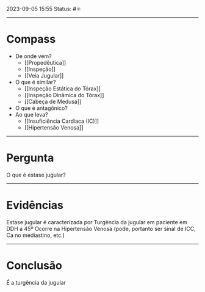 2023-09-05 15:55
Status: #⚛ 

---
# Compass
- De onde vem?
	- [[Propedêutica]]
	- [[Inspeção]]
	- [[Veia Jugular]]
- O que é similar?
	- [[Inspeção Estática do Tórax]]
	- [[Inspeção Dinâmica do Tórax]]
	- [[Cabeça de Medusa]]
- O que é antagônico?
- Ao que leva?
	- [[Insuficiência Cardíaca (IC)]]
	- [[Hipertensão Venosa]]

----
# Pergunta
O que é estase jugular?

---- 
# Evidências
Estase jugular é caracterizada por Turgência da jugular em paciente em DDH a 45º
Ocorre na Hipertensão Venosa (pode, portanto ser sinal de ICC, Ca no mediastino, etc.)

----  
# Conclusão
É a turgência da jugular